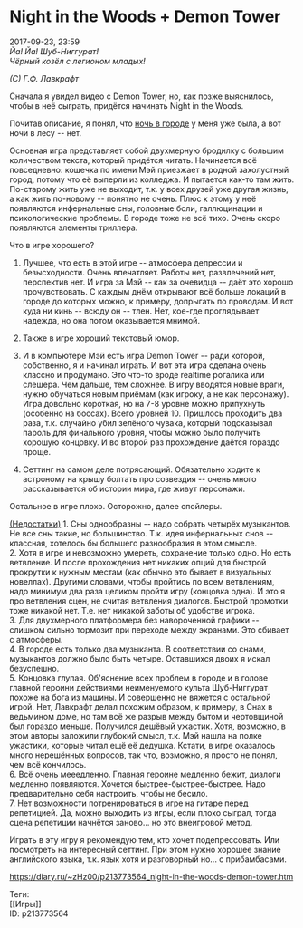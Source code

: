 Night in the Woods + Demon Tower
=================================

   
 2017-09-23, 23:59   
    *Йа! Йа! Шуб-Ниггурат!   
 Чёрный козёл с легионом младых!*    
   
  *(C) Г.Ф. Лавкрафт*     
   
 Сначала я увидел видео с Demon Tower, но, как позже выяснилось, чтобы в неё сыграть, придётся начинать Night in the Woods.   
   
 Почитав описание, я понял, что  [ночь в городе](Yomawari%20Night%20Alone)  у меня уже была, а вот ночи в лесу -- нет.   
   
 Основная игра представляет собой двухмерную бродилку с большим количеством текста, который придётся читать. Начинается всё повседневно: кошечка по имени Мэй приезжает в родной захолустный город, потому что её выперли из колледжа. И пытается как-то там жить. По-старому жить уже не выходит, т.к. у всех друзей уже другая жизнь, а как жить по-новому -- понятно не очень. Плюс к этому у неё появляются инфернальные сны, головные боли, галлюцинации и психологические проблемы. В городе тоже не всё тихо. Очень скоро появляются элементы триллера.   
   
 Что в игре хорошего?   
   
 1. Лучшее, что есть в этой игре -- атмосфера депрессии и безысходности. Очень впечатляет. Работы нет, развлечений нет, перспектив нет. И игра за Мэй -- как за очевидца -- даёт это хорошо прочувствовать. С каждым днём открывают всё больше локаций в городе до которых можно, к примеру, допрыгать по проводам. И вот куда ни кинь -- всюду он -- тлен. Нет, кое-где проглядывает надежда, но она потом оказывается мнимой.   
   
 2. Также в игре хороший текстовый юмор.   
   
 3. И в компьютере Мэй есть игра Demon Tower -- ради которой, собственно, я и начинал играть. И вот эта игра сделана очень классно и продумано. Это что-то вроде realtime рогалика или слешера. Чем дальше, тем сложнее. В игру вводятся новые враги, нужно обучаться новым приёмам (как игроку, а не как персонажу). Игра довольно короткая, но на 7-8 уровне можно припухнуть (особенно на боссах). Всего уровней 10. Пришлось проходить два раза, т.к. случайно убил зелёного чувака, который подсказывал пароль для финального уровня, чтобы можно было получить хорошую концовку. И во второй раз прохождение даётся гораздо проще.   
   
 4. Сеттинг на самом деле потрясающий. Обязательно ходите к астроному на крышу болтать про созвездия -- очень много рассказывается об истории мира, где живут персонажи.   
   
 Остальное в игре плохо. Осторожно, далее спойлеры.   
   
  [(Недостатки)](https://zHz00.diary.ru/p213773564.htm?index=1#linkmore213773564m1)    1. Сны однообразны -- надо собрать четырёх музыкантов. Не все сны такие, но большинство. Т.к. идея инфернальных снов -- классная, хотелось бы большего разнообразия в этом смысле.   
 2. Хотя в игре и невозможно умереть, сохранение только одно. Но есть ветвление. И после прохождения нет никаких опций для быстрой прокрутки к нужным местам (как обычно это бывает в визуальных новеллах). Другими словами, чтобы пройтись по всем ветвлениям, надо минимум два раза целиком пройти игру (концовка одна). И это я про ветвления сцен, не считая ветвления диалогов. Быстрой промотки тоже никакой нет. Т.е. нет никакой заботы об удобстве игрока.   
 3. Для двухмерного платформера без навороченной графики -- слишком сильно тормозит при переходе между экранами. Это сбивает с атмосферы.   
 4. В городе есть только два музыканта. В соответствии со снами, музыкантов должно было быть четыре. Оставшихся двоих я искал безуспешно.   
 5. Концовка глупая. Об'яснение всех проблем в городе и в голове главной героини действиями неименуемого культа Шуб-Ниггурат похоже на бога из машины. И совершенно не вяжется с остальной игрой. Нет, Лавкрафт делал похожим образом, к примеру, в Снах в ведьмином доме, но там всё же разрыв между бытом и чертовщиной был гораздо меньше. Получился дешёвый ужастик. Хотя, возможно, в этом авторы заложили глубокий смысл, т.к. Мэй нашла на полке ужастики, которые читал ещё её дедушка. Кстати, в игре оказалось много нерешённых вопросов, так что, возможно, я просто не понял, чем всё кончилось.   
 6. Всё очень мееедленно. Главная героине медленно бежит, диалоги медленно появляются. Хочется быстрее-быстрее-быстрее. Надо предварительно себя настроить, чтобы не бесило.   
 7. Нет возможности потренироваться в игре на гитаре перед репетицией. Да, можно выходить из игры, если плохо сыграл, тогда сцена репетиции начнётся заново... но это внеигровой метод.     
   
 Играть в эту игру я рекомендую тем, кто хочет подепрессовать. Или посмотреть на интересный сеттинг. При этом нужно хорошее знание английского языка, т.к. язык хотя и разговорный но... с прибамбасами.   
    
 <https://diary.ru/~zHz00/p213773564_night-in-the-woods-demon-tower.htm>   
   
 Теги:   
 [[Игры]]   
 ID: p213773564